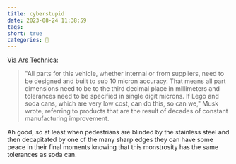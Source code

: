 ```yaml
---
title: cyberstupid
date: 2023-08-24 11:38:59
tags:
short: true
categories: 💬
---
```


[Via Ars Technica:](https://arstechnica.com/cars/2023/08/tesla-cybertrucks-bad-build-quality-shows-up-like-a-sore-thumb-musk-says/?comments=1&comments-page=1)

> "All parts for this vehicle, whether internal or from suppliers, need to be designed and built to sub 10 micron accuracy. That means all part dimensions need to be to the third decimal place in millimeters and tolerances need to be specified in single digit microns. If Lego and soda cans, which are very low cost, can do this, so can we," Musk wrote, referring to products that are the result of decades of constant manufacturing improvement.

Ah good, so at least when pedestrians are blinded by the stainless steel and then decapitated by one of the many sharp edges they can have some peace in their final moments knowing that this monstrosity has the same tolerances as soda can.
